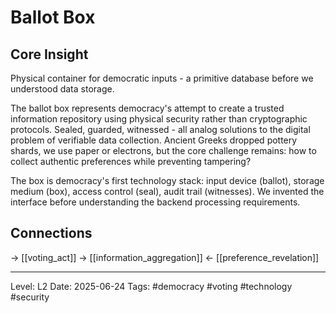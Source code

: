 # Ballot Box

## Core Insight
Physical container for democratic inputs - a primitive database before we understood data storage.

The ballot box represents democracy's attempt to create a trusted information repository using physical security rather than cryptographic protocols. Sealed, guarded, witnessed - all analog solutions to the digital problem of verifiable data collection. Ancient Greeks dropped pottery shards, we use paper or electrons, but the core challenge remains: how to collect authentic preferences while preventing tampering?

The box is democracy's first technology stack: input device (ballot), storage medium (box), access control (seal), audit trail (witnesses). We invented the interface before understanding the backend processing requirements.

## Connections
→ [[voting_act]]
→ [[information_aggregation]]
← [[preference_revelation]]

---
Level: L2
Date: 2025-06-24
Tags: #democracy #voting #technology #security